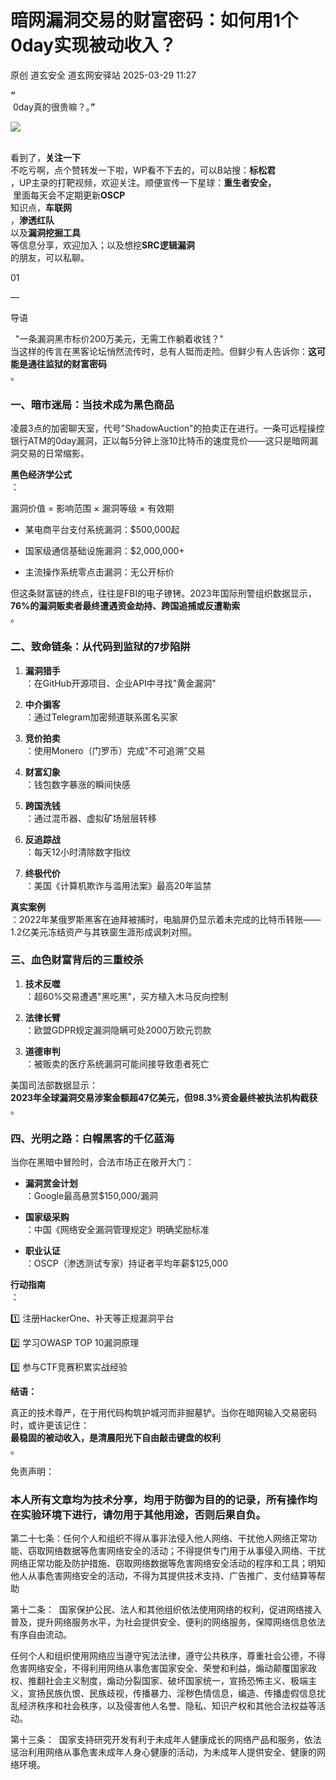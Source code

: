 #  暗网漏洞交易的财富密码：如何用1个0day实现被动收入？   
原创 道玄安全  道玄网安驿站   2025-03-29 11:27  
  
**“**  
 0day真的很贵嘛？。**”**  
  
![](https://mmbiz.qpic.cn/sz_mmbiz_png/L369x9IF3yPA9bic9zzTydWv4XTTHH2NAiamMp8Kxsh4s2lukPuyuwnia3NiaHkiaU8a3JGFhLvNnYvtLvHTFAd91Rw/640?wx_fmt=png&from=appmsg "")  
  
      
看到了，**关注一下**  
不吃亏啊，点个赞转发一下啦，WP看不下去的，可以B站搜：**标松君**  
，UP主录的打靶视频，欢迎关注。顺便宣传一下星球：**重生者安全，**  
 里面每天会不定期更新**OSCP**  
知识点，**车联网**  
，**渗透红队**  
以及**漏洞挖掘工具**  
等信息分享，欢迎加入；以及想挖**SRC逻辑漏洞**  
的朋友，可以私聊。  
  
  
  
  
  
01  
  
—  
  
  
  
导语  
  
  
  "一条漏洞黑市标价200万美元，无需工作躺着收钱？"  
当这样的传言在黑客论坛悄然流传时，总有人铤而走险。但鲜少有人告诉你：**这可能是通往监狱的财富密码**  
。  
  
### 一、暗市迷局：当技术成为黑色商品  
  
凌晨3点的加密聊天室，代号"ShadowAuction"的拍卖正在进行。一条可远程操控银行ATM的0day漏洞，正以每5分钟上涨10比特币的速度竞价——这只是暗网漏洞交易的日常缩影。  
  
**黑色经济学公式**  
：  
  
漏洞价值 = 影响范围 × 漏洞等级 × 有效期  
- 某电商平台支付系统漏洞：$500,000起  
  
- 国家级通信基础设施漏洞：$2,000,000+  
  
- 主流操作系统零点击漏洞：无公开标价  
  
但这条财富链的终点，往往是FBI的电子镣铐。2023年国际刑警组织数据显示，  
**76%的漏洞贩卖者最终遭遇资金劫持、跨国追捕或反遭勒索**  
。  
### 二、致命链条：从代码到监狱的7步陷阱  
1. **漏洞猎手**  
：在GitHub开源项目、企业API中寻找"黄金漏洞"  
  
1. **中介掮客**  
：通过Telegram加密频道联系匿名买家  
  
1. **竞价拍卖**  
：使用Monero（门罗币）完成"不可追溯"交易  
  
1. **财富幻象**  
：钱包数字暴涨的瞬间快感  
  
1. **跨国洗钱**  
：通过混币器、虚拟矿场层层转移  
  
1. **反追踪战**  
：每天12小时清除数字指纹  
  
1. **终极代价**  
：美国《计算机欺诈与滥用法案》最高20年监禁  
  
**真实案例**  
：2022年某俄罗斯黑客在迪拜被捕时，电脑屏仍显示着未完成的比特币转账——1.2亿美元冻结资产与其铁窗生涯形成讽刺对照。  
### 三、血色财富背后的三重绞杀  
1. **技术反噬**  
：超60%交易遭遇"黑吃黑"，买方植入木马反向控制  
  
1. **法律长臂**  
：欧盟GDPR规定漏洞隐瞒可处2000万欧元罚款  
  
1. **道德审判**  
：被贩卖的医疗系统漏洞可能间接导致患者死亡  
  
美国司法部数据显示：  
**2023年全球漏洞交易涉案金额超47亿美元，但98.3%资金最终被执法机构截获**  
。  
### 四、光明之路：白帽黑客的千亿蓝海  
  
当你在黑暗中冒险时，合法市场正在敞开大门：  
- **漏洞赏金计划**  
：Google最高悬赏$150,000/漏洞  
  
- **国家级采购**  
：中国《网络安全漏洞管理规定》明确奖励标准  
  
- **职业认证**  
：OSCP（渗透测试专家）持证者平均年薪$125,000  
  
**行动指南**  
：  
  
1️⃣ 注册HackerOne、补天等正规漏洞平台  
  
2️⃣ 学习OWASP TOP 10漏洞原理  
  
3️⃣ 参与CTF竞赛积累实战经验  
  
**结语：**  
  
真正的技术尊严，在于用代码构筑护城河而非掘墓铲。当你在暗网输入交易密码时，或许更该记住：  
**最稳固的被动收入，是清晨阳光下自由敲击键盘的权利**  
。  
  
  
  
免责声明：  
### 本人所有文章均为技术分享，均用于防御为目的的记录，所有操作均在实验环境下进行，请勿用于其他用途，否则后果自负。  
  
第二十七条：任何个人和组织不得从事非法侵入他人网络、干扰他人网络正常功能、窃取网络数据等危害网络安全的活动；不得提供专门用于从事侵入网络、干扰网络正常功能及防护措施、窃取网络数据等危害网络安全活动的程序和工具；明知他人从事危害网络安全的活动，不得为其提供技术支持、广告推广、支付结算等帮助  
  
第十二条：  国家保护公民、法人和其他组织依法使用网络的权利，促进网络接入普及，提升网络服务水平，为社会提供安全、便利的网络服务，保障网络信息依法有序自由流动。  
  
任何个人和组织使用网络应当遵守宪法法律，遵守公共秩序，尊重社会公德，不得危害网络安全，不得利用网络从事危害国家安全、荣誉和利益，煽动颠覆国家政权、推翻社会主义制度，煽动分裂国家、破坏国家统一，宣扬恐怖主义、极端主义，宣扬民族仇恨、民族歧视，传播暴力、淫秽色情信息，编造、传播虚假信息扰乱经济秩序和社会秩序，以及侵害他人名誉、隐私、知识产权和其他合法权益等活动。  
  
第十三条：  国家支持研究开发有利于未成年人健康成长的网络产品和服务，依法惩治利用网络从事危害未成年人身心健康的活动，为未成年人提供安全、健康的网络环境。  
  
  
  
  
  
  

